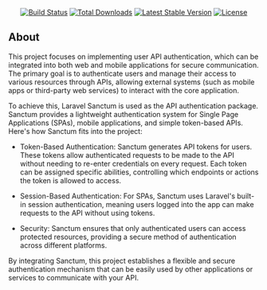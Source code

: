 <p align="center">
<a href="https://github.com/laravel/framework/actions"><img src="https://github.com/laravel/framework/workflows/tests/badge.svg" alt="Build Status"></a>
<a href="https://packagist.org/packages/laravel/framework"><img src="https://img.shields.io/packagist/dt/laravel/framework" alt="Total Downloads"></a>
<a href="https://packagist.org/packages/laravel/framework"><img src="https://img.shields.io/packagist/v/laravel/framework" alt="Latest Stable Version"></a>
<a href="https://packagist.org/packages/laravel/framework"><img src="https://img.shields.io/packagist/l/laravel/framework" alt="License"></a>
</p>

## About
This project focuses on implementing user API authentication, which can be integrated into both web and mobile applications for secure communication. The primary goal is to authenticate users and manage their access to various resources through APIs, allowing external systems (such as mobile apps or third-party web services) to interact with the core application.

To achieve this, Laravel Sanctum is used as the API authentication package. Sanctum provides a lightweight authentication system for Single Page Applications (SPAs), mobile applications, and simple token-based APIs. Here's how Sanctum fits into the project:

- Token-Based Authentication: Sanctum generates API tokens for users. These tokens allow authenticated requests to be made to the API without needing to re-enter credentials on every request. Each token can be assigned specific abilities, controlling which endpoints or actions the token is allowed to access.

- Session-Based Authentication: For SPAs, Sanctum uses Laravel's built-in session authentication, meaning users logged into the app can make requests to the API without using tokens.

- Security: Sanctum ensures that only authenticated users can access protected resources, providing a secure method of authentication across different platforms.

By integrating Sanctum, this project establishes a flexible and secure authentication mechanism that can be easily used by other applications or services to communicate with your API.
